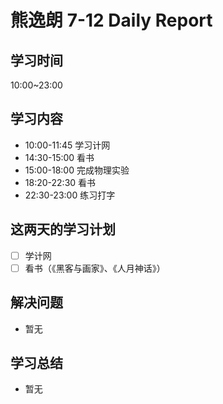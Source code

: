 
# 熊逸朗 7-12 Daily Report

## 学习时间

10:00~23:00

## 学习内容

- 10:00-11:45 学习计网
- 14:30-15:00 看书
- 15:00-18:00 完成物理实验
- 18:20-22:30 看书
- 22:30-23:00 练习打字

## 这两天的学习计划

- [ ] 学计网
- [ ] 看书（《黑客与画家》、《人月神话》）

## 解决问题

- 暂无

## 学习总结

- 暂无